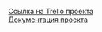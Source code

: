 [Ссылка на Trello проекта](#https://trello.com/b/U1Obp1k2/enginemain)<br/>
[Документация проекта](#https://github.com/Mrak701/Engine/tree/master/docs)